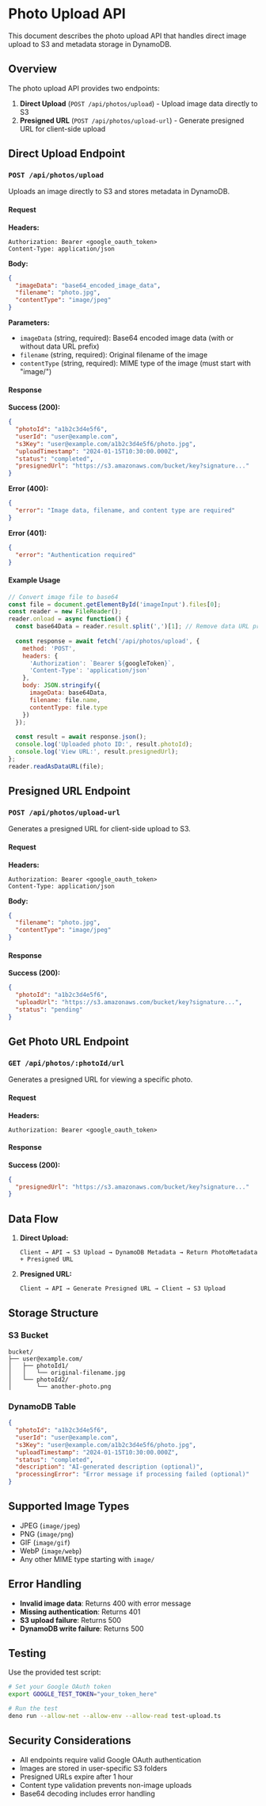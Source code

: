 # Photo Upload API

This document describes the photo upload API that handles direct image upload to S3 and metadata storage in DynamoDB.

## Overview

The photo upload API provides two endpoints:
1. **Direct Upload** (`POST /api/photos/upload`) - Upload image data directly to S3
2. **Presigned URL** (`POST /api/photos/upload-url`) - Generate presigned URL for client-side upload

## Direct Upload Endpoint

### `POST /api/photos/upload`

Uploads an image directly to S3 and stores metadata in DynamoDB.

#### Request

**Headers:**
```
Authorization: Bearer <google_oauth_token>
Content-Type: application/json
```

**Body:**
```json
{
  "imageData": "base64_encoded_image_data",
  "filename": "photo.jpg",
  "contentType": "image/jpeg"
}
```

**Parameters:**
- `imageData` (string, required): Base64 encoded image data (with or without data URL prefix)
- `filename` (string, required): Original filename of the image
- `contentType` (string, required): MIME type of the image (must start with "image/")

#### Response

**Success (200):**
```json
{
  "photoId": "a1b2c3d4e5f6",
  "userId": "user@example.com",
  "s3Key": "user@example.com/a1b2c3d4e5f6/photo.jpg",
  "uploadTimestamp": "2024-01-15T10:30:00.000Z",
  "status": "completed",
  "presignedUrl": "https://s3.amazonaws.com/bucket/key?signature..."
}
```

**Error (400):**
```json
{
  "error": "Image data, filename, and content type are required"
}
```

**Error (401):**
```json
{
  "error": "Authentication required"
}
```

#### Example Usage

```javascript
// Convert image file to base64
const file = document.getElementById('imageInput').files[0];
const reader = new FileReader();
reader.onload = async function() {
  const base64Data = reader.result.split(',')[1]; // Remove data URL prefix
  
  const response = await fetch('/api/photos/upload', {
    method: 'POST',
    headers: {
      'Authorization': `Bearer ${googleToken}`,
      'Content-Type': 'application/json'
    },
    body: JSON.stringify({
      imageData: base64Data,
      filename: file.name,
      contentType: file.type
    })
  });
  
  const result = await response.json();
  console.log('Uploaded photo ID:', result.photoId);
  console.log('View URL:', result.presignedUrl);
};
reader.readAsDataURL(file);
```

## Presigned URL Endpoint

### `POST /api/photos/upload-url`

Generates a presigned URL for client-side upload to S3.

#### Request

**Headers:**
```
Authorization: Bearer <google_oauth_token>
Content-Type: application/json
```

**Body:**
```json
{
  "filename": "photo.jpg",
  "contentType": "image/jpeg"
}
```

#### Response

**Success (200):**
```json
{
  "photoId": "a1b2c3d4e5f6",
  "uploadUrl": "https://s3.amazonaws.com/bucket/key?signature...",
  "status": "pending"
}
```

## Get Photo URL Endpoint

### `GET /api/photos/:photoId/url`

Generates a presigned URL for viewing a specific photo.

#### Request

**Headers:**
```
Authorization: Bearer <google_oauth_token>
```

#### Response

**Success (200):**
```json
{
  "presignedUrl": "https://s3.amazonaws.com/bucket/key?signature..."
}
```

## Data Flow

1. **Direct Upload:**
   ```
   Client → API → S3 Upload → DynamoDB Metadata → Return PhotoMetadata + Presigned URL
   ```

2. **Presigned URL:**
   ```
   Client → API → Generate Presigned URL → Client → S3 Upload
   ```

## Storage Structure

### S3 Bucket
```
bucket/
├── user@example.com/
│   ├── photoId1/
│   │   └── original-filename.jpg
│   └── photoId2/
│       └── another-photo.png
```

### DynamoDB Table
```json
{
  "photoId": "a1b2c3d4e5f6",
  "userId": "user@example.com",
  "s3Key": "user@example.com/a1b2c3d4e5f6/photo.jpg",
  "uploadTimestamp": "2024-01-15T10:30:00.000Z",
  "status": "completed",
  "description": "AI-generated description (optional)",
  "processingError": "Error message if processing failed (optional)"
}
```

## Supported Image Types

- JPEG (`image/jpeg`)
- PNG (`image/png`)
- GIF (`image/gif`)
- WebP (`image/webp`)
- Any other MIME type starting with `image/`

## Error Handling

- **Invalid image data**: Returns 400 with error message
- **Missing authentication**: Returns 401
- **S3 upload failure**: Returns 500
- **DynamoDB write failure**: Returns 500

## Testing

Use the provided test script:

```bash
# Set your Google OAuth token
export GOOGLE_TEST_TOKEN="your_token_here"

# Run the test
deno run --allow-net --allow-env --allow-read test-upload.ts
```

## Security Considerations

- All endpoints require valid Google OAuth authentication
- Images are stored in user-specific S3 folders
- Presigned URLs expire after 1 hour
- Content type validation prevents non-image uploads
- Base64 decoding includes error handling 